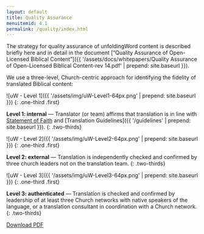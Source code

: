 ```yaml
---
layout: default
title: Quality Assurance
menuitemid: 4.1
permalink: /quality/index.html
---
```


The strategy for quality assurance of unfoldingWord content is described briefly here and in detail in the document 
[“Quality Assurance of Open-Licensed Biblical Content”]({{ '/assets/docs/whitepapers/Quality Assurance of Open-Licensed Biblical Content-rev 14.pdf' | prepend: site.baseurl }}).

We use a three-level, Church-centric approach for identifying the fidelity of translated Biblical content:

  

![uW - Level 1]({{ '/assets/img/uW-Level1-64px.png' | prepend: site.baseurl }})
{: .one-third .first}

**Level 1: internal** — Translator (or team) affirms that translation is in line with [Statement of Faith](/faith) and
[Translation Guidelines]({{ '/guidelines' | prepend: site.baseurl }}).
{: .two-thirds}
 
 
![uW - Level 2]({{ '/assets/img/uW-Level2-64px.png' | prepend: site.baseurl }})
{: .one-third .first}

**Level 2: external** — Translation is independently checked and confirmed by three church leaders not on the translation team.
{: .two-thirds}
 
 
![uW - Level 3]({{ '/assets/img/uW-Level3-64px.png' | prepend: site.baseurl }})
{: .one-third .first}

**Level 3: authenticated** — Translation is checked and confirmed by leadership of at least three Church networks with
native speakers of the language, or a translation consultant in coordination with a Church network.
{: .two-thirds}

<a class="button" href="{{ '/assets/docs/whitepapers/Quality Assurance of Open-Licensed Biblical Content-rev 14.pdf' | prepend: site.baseurl }}">Download PDF</a>
